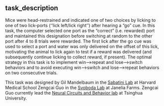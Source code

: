 ## task_description

Mice were head-restrained and indicated one of two choices by licking to one of two lick-ports (‘‘lick left/lick right’’) after hearing a “go” cue. 
In this task, the computer selected one port as the “correct” (i.e. rewarded) port and maintained this designation before switching at random to the other port after 4 to 8 trials were rewarded. 
The first lick after the go cue was used to select a port and water was only delivered on the offset of this lick, motivating the animal to lick again to test if a reward was delivered (and subsequently continue licking to collect reward, if present). 
The optimal strategy in this task is to implement win-->repeat and lose-->switch behaviors and to avoid executing win-->switch and lose-->repeat behaviors on two consecutive trials. 

This task was designed by Gil Mandelbaum in the [Sabatini Lab](https://sabatini.hms.harvard.edu/) at Harvard Medical School  Zengcai Guo in the [Svoboda Lab](https://sabatini.hms.harvard.edu/) at Janelia Farms. Zengcai Guo currently lead the [Neural Circuits and Behavior lab](http://circuits-ai.org/) at Tsinghua University. 
